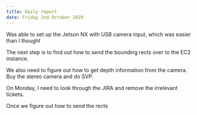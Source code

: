 ```yaml
---
title: Daily report
date: Friday 2nd October 2020
---
```


Was able to set up the Jetson NX with USB camera input,
which was easier than I thought

The next step is to find out how to send the bounding rects over to
the EC2 instance.

We also need to figure out how to get depth information from the camera.
Buy the stereo camera and do SVP.

On Monday, I need to look through the JIRA and remove the irrelevant tickets.

Once we figure out how to send the rects
